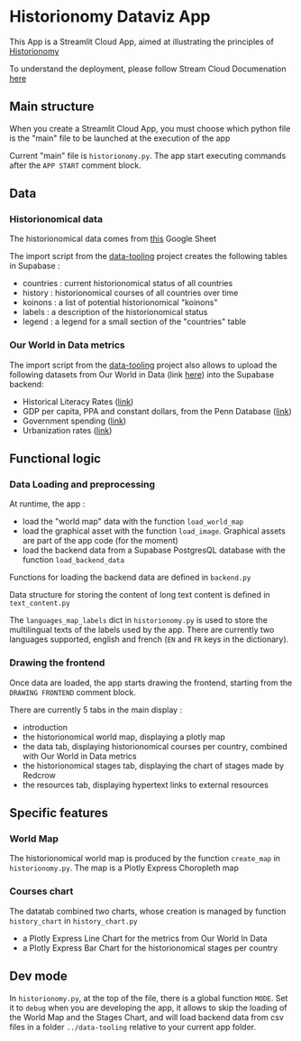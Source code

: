 # Historionomy Dataviz App

This App is a Streamlit Cloud App, aimed at illustrating the principles of [Historionomy](https://www.historionomie.net/)

To understand the deployment, please follow Stream Cloud Documenation [here](https://docs.streamlit.io/streamlit-community-cloud/deploy-your-app)

## Main structure

When you create a Streamlit Cloud App, you must choose which python file is the "main" file to be launched at the execution of the app

Current "main" file is `historionomy.py`. The app start executing commands after the `APP START` comment block.

## Data

### Historionomical data

The historionomical data comes from [this](https://docs.google.com/spreadsheets/d/1JYrzDxdz_6RMHAhHUshp8gPbejryC0jVq5ufxrqRViM/edit?usp=sharing) Google Sheet

The import script from the [data-tooling](https://github.com/historionomy/data-tooling) project creates the following tables in Supabase :

- countries : current historionomical status of all countries
- history : historionomical courses of all countries over time
- koinons : a list of potential historionomical "koinons"
- labels : a description of the historionomical status
- legend : a legend for a small section of the "countries" table

### Our World in Data metrics

The import script from the [data-tooling](https://github.com/historionomy/data-tooling) project also allows to upload the following datasets from Our World in Data (link [here](https://ourworldindata.org/)) into the Supabase backend:

- Historical Literacy Rates ([link](https://ourworldindata.org/grapher/cross-country-literacy-rates))
- GDP per capita, PPA and constant dollars, from the Penn Database ([link](https://ourworldindata.org/grapher/gdp-per-capita-penn-world-table))
- Government spending ([link](https://ourworldindata.org/grapher/historical-gov-spending-gdp))
- Urbanization rates ([link](https://ourworldindata.org/grapher/long-term-urban-population-region?time=1500..latest))

## Functional logic

### Data Loading and preprocessing

At runtime, the app :

- load the "world map" data with the function `load_world_map`
- load the graphical asset with the function `load_image`. Graphical assets are part of the app code (for the moment)
- load the backend data from a Supabase PostgresQL database with the function `load_backend_data`

Functions for loading the backend data are defined in `backend.py`

Data structure for storing the content of long text content is defined in `text_content.py`

The `languages_map_labels` dict in `historionomy.py` is used to store the multilingual texts of the labels used by the app. There are currently two languages supported, english and french (`EN` and `FR` keys in the dictionary).

### Drawing the frontend

Once data are loaded, the app starts drawing the frontend, starting from the `DRAWING FRONTEND` comment block.

There are currently 5 tabs in the main display :

- introduction
- the historionomical world map, displaying a plotly map
- the data tab, displaying historionomical courses per country, combined with Our World in Data metrics
- the historionomical stages tab, displaying the chart of stages made by Redcrow
- the resources tab, displaying hypertext links to external resources

## Specific features

### World Map

The historionomical world map is produced by the function `create_map` in `historionomy.py`. The map is a Plotly Express Choropleth map

### Courses chart

The datatab combined two charts, whose creation is managed by function `history_chart` in `history_chart.py`

- a Plotly Express Line Chart for the metrics from Our World In Data
- a Plotly Express Bar Chart for the historionomical stages per country

## Dev mode

In `historionomy.py`, at the top of the file, there is a global function `MODE`. Set it to `debug` when you are developing the app, it allows to skip the loading of the World Map and the Stages Chart, and will load backend data from csv files in a folder `../data-tooling` relative to your current app folder.